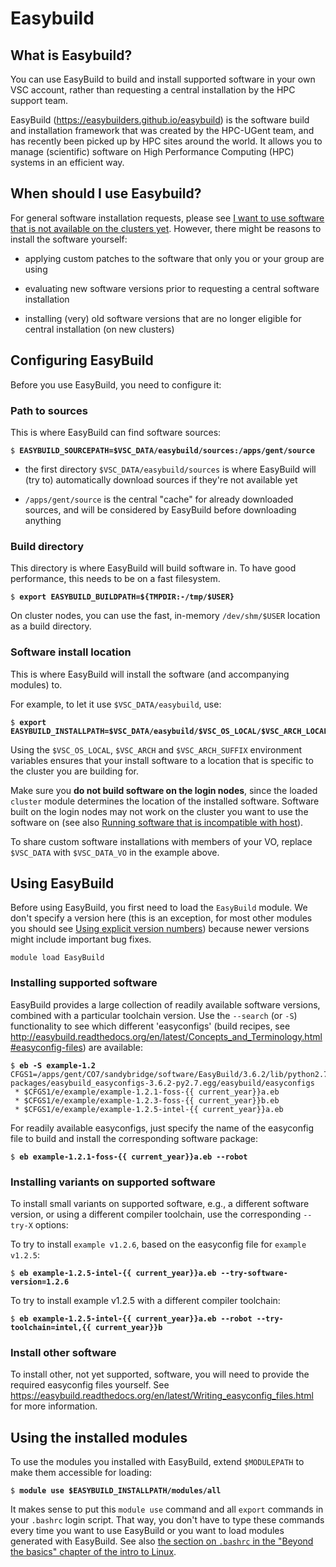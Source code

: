 # Easybuild

## What is Easybuild?

You can use EasyBuild to build and install supported software in your
own VSC account, rather than requesting a central installation by the
HPC support team.

EasyBuild (<https://easybuilders.github.io/easybuild>) is the software
build and installation framework that was created by the HPC-UGent team,
and has recently been picked up by HPC sites around the world. It allows
you to manage (scientific) software on High Performance Computing (HPC)
systems in an efficient way.

## When should I use Easybuild?

For general software installation requests, please see [I want to use software that is not available on the clusters yet](../FAQ/#i-want-to-use-software-that-is-not-available-on-the-clusters-yet). However, there
might be reasons to install the software yourself:

-   applying custom patches to the software that only you or your group
    are using

-   evaluating new software versions prior to requesting a central
    software installation

-   installing (very) old software versions that are no longer eligible
    for central installation (on new clusters)

## Configuring EasyBuild

Before you use EasyBuild, you need to configure it:

### Path to sources

This is where EasyBuild can find software sources:

<pre><code>$ <b>EASYBUILD_SOURCEPATH=$VSC_DATA/easybuild/sources:/apps/gent/source </b>
</code></pre>

-   the first directory `$VSC_DATA/easybuild/sources` is where EasyBuild
    will (try to) automatically download sources if they're not
    available yet

-   `/apps/gent/source` is the central "cache" for already downloaded
    sources, and will be considered by EasyBuild before downloading
    anything

### Build directory

This directory is where EasyBuild will build software in. To have good
performance, this needs to be on a fast filesystem.

<pre><code>$ <b>export EASYBUILD_BUILDPATH=${TMPDIR:-/tmp/$USER}</b>
</code></pre>

On cluster nodes, you can use the fast, in-memory `/dev/shm/$USER`
location as a build directory.

### Software install location

This is where EasyBuild will install the software (and accompanying
modules) to.

For example, to let it use `$VSC_DATA/easybuild`, use:

<pre><code>$ <b>export EASYBUILD_INSTALLPATH=$VSC_DATA/easybuild/$VSC_OS_LOCAL/$VSC_ARCH_LOCAL$VSC_ARCH_SUFFIX</b>
</code></pre>

Using the `$VSC_OS_LOCAL`, `$VSC_ARCH` and `$VSC_ARCH_SUFFIX`
environment variables ensures that your install software to a location
that is specific to the cluster you are building for.

Make sure you **do not build software on the login nodes**, since the loaded `cluster` module determines the
location of the installed software. Software built on the login nodes
may not work on the cluster you want to use the software on (see also [Running software that is incompatible with host](../troubleshooting/#running-software-that-is-incompatible-with-host)).

To share custom software installations with members of your VO, replace
`$VSC_DATA` with `$VSC_DATA_VO` in the example above.

## Using EasyBuild

Before using EasyBuild, you first need to load the `EasyBuild` module.
We don't specify a version here (this is an exception, for most other
modules you should see [Using explicit version numbers](../running_batch_jobs/#using-explicit-version-numbers)) because newer versions might include important
bug fixes.

<pre><code>module load EasyBuild
</code></pre>

### Installing supported software

EasyBuild provides a large collection of readily available software
versions, combined with a particular toolchain version. Use the
`--search` (or `-S`) functionality to see which different 'easyconfigs'
(build recipes, see
<http://easybuild.readthedocs.org/en/latest/Concepts_and_Terminology.html#easyconfig-files>) are available:

<pre><code>$ <b>eb -S example-1.2</b>
CFGS1=/apps/gent/CO7/sandybridge/software/EasyBuild/3.6.2/lib/python2.7/site-packages/easybuild_easyconfigs-3.6.2-py2.7.egg/easybuild/easyconfigs
 * $CFGS1/e/example/example-1.2.1-foss-{{ current_year}}a.eb
 * $CFGS1/e/example/example-1.2.3-foss-{{ current_year}}b.eb
 * $CFGS1/e/example/example-1.2.5-intel-{{ current_year}}a.eb
</code></pre>

For readily available easyconfigs, just specify the name of the
easyconfig file to build and install the corresponding software package:

<pre><code>$ <b>eb example-1.2.1-foss-{{ current_year}}a.eb --robot</b>
</code></pre>

### Installing variants on supported software

To install small variants on supported software, e.g., a different
software version, or using a different compiler toolchain, use the
corresponding `--try-X` options:

To try to install `example v1.2.6`, based on the easyconfig file for
`example v1.2.5`:

<pre><code>$ <b>eb example-1.2.5-intel-{{ current_year}}a.eb --try-software-version=1.2.6</b>
</code></pre>

To try to install example v1.2.5 with a different compiler toolchain:

<pre><code>$ <b>eb example-1.2.5-intel-{{ current_year}}a.eb --robot --try-toolchain=intel,{{ current_year}}b</b>
</code></pre>

### Install other software

To install other, not yet supported, software, you will need to provide
the required easyconfig files yourself. See
<https://easybuild.readthedocs.org/en/latest/Writing_easyconfig_files.html>
for more information.

## Using the installed modules

To use the modules you installed with EasyBuild, extend `$MODULEPATH` to
make them accessible for loading:

<pre><code>$ <b>module use $EASYBUILD_INSTALLPATH/modules/all</b>
</code></pre>

It makes sense to put this `module use` command and all `export`
commands in your `.bashrc` login script.
That way, you don't have to type
these commands every time you want to use EasyBuild or you want to load
modules generated with EasyBuild.
See also [the section on `.bashrc` in
the "Beyond the basics" chapter of the intro to
Linux](https://hpcugent.github.io/vsc_user_docs/linux-tutorial/beyond_the_basics/#bashrc-login-script).
